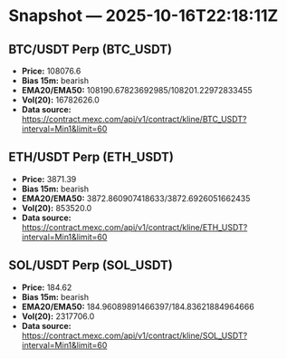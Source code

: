 # Snapshot — 2025-10-16T22:18:11Z

## BTC/USDT Perp (BTC_USDT)
- **Price:** 108076.6
- **Bias 15m:** bearish
- **EMA20/EMA50:** 108190.67823692985/108201.22972833455
- **Vol(20):** 16782626.0
- **Data source:** https://contract.mexc.com/api/v1/contract/kline/BTC_USDT?interval=Min1&limit=60

## ETH/USDT Perp (ETH_USDT)
- **Price:** 3871.39
- **Bias 15m:** bearish
- **EMA20/EMA50:** 3872.860907418633/3872.6926051662435
- **Vol(20):** 853520.0
- **Data source:** https://contract.mexc.com/api/v1/contract/kline/ETH_USDT?interval=Min1&limit=60

## SOL/USDT Perp (SOL_USDT)
- **Price:** 184.62
- **Bias 15m:** bearish
- **EMA20/EMA50:** 184.96089891466397/184.83621884964666
- **Vol(20):** 2317706.0
- **Data source:** https://contract.mexc.com/api/v1/contract/kline/SOL_USDT?interval=Min1&limit=60
